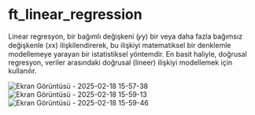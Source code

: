 # ft_linear_regression

Linear regresyon, bir bağımlı değişkeni (𝑦y) bir veya daha fazla bağımsız değişkenle (𝑥x) ilişkilendirerek, bu ilişkiyi matematiksel bir denklemle modellemeye yarayan bir istatistiksel yöntemdir. En basit haliyle, doğrusal regresyon, veriler arasındaki doğrusal (lineer) ilişkiyi modellemek için kullanılır.

![Ekran Görüntüsü - 2025-02-18 15-57-38](https://github.com/user-attachments/assets/86d48625-9544-4ab9-ab66-dc04bb828b1d)
![Ekran Görüntüsü - 2025-02-18 15-59-13](https://github.com/user-attachments/assets/6a85306c-ba3f-48fd-a514-04d843835bfd)
![Ekran Görüntüsü - 2025-02-18 15-59-46](https://github.com/user-attachments/assets/fa6a3399-2db4-49c8-9977-719447ad5b67)
